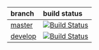| branch                                                 | build status                                                                                               |
|:-------------------------------------------------------|:-----------------------------------------------------------------------------------------------------------|
| [master](https://github.com/Sauci/CanTp/tree/master)   | [![Build Status](https://travis-ci.org/Sauci/CanTp.svg?branch=master)](https://travis-ci.org/Sauci/CanTp)  |
| [develop](https://github.com/Sauci/CanTp/tree/develop) | [![Build Status](https://travis-ci.org/Sauci/CanTp.svg?branch=develop)](https://travis-ci.org/Sauci/CanTp) |

